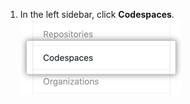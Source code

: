 1. In the left sidebar, click **Codespaces**.
![Codespaces tab in the user settings sidebar](/assets/images/help/settings/codespaces-tab.png)
